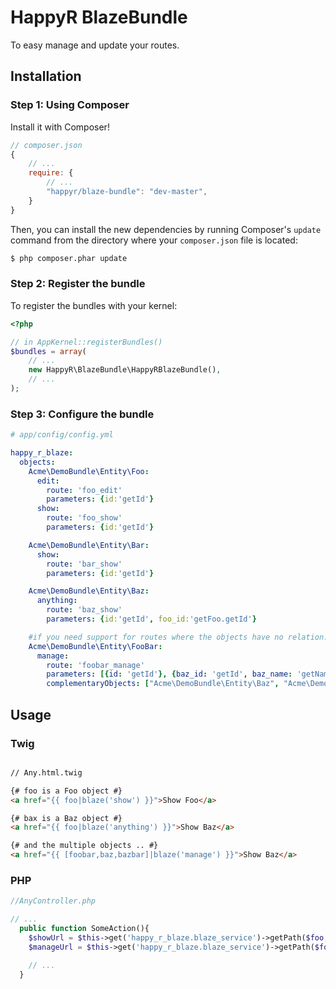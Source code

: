 # HappyR BlazeBundle

To easy manage and update your routes.

Installation
------------

### Step 1: Using Composer

Install it with Composer!

```js
// composer.json
{
    // ...
    require: {
        // ...
        "happyr/blaze-bundle": "dev-master",
    }
}
```

Then, you can install the new dependencies by running Composer's ``update``
command from the directory where your ``composer.json`` file is located:

```bash
$ php composer.phar update
```

### Step 2: Register the bundle

 To register the bundles with your kernel:

```php
<?php

// in AppKernel::registerBundles()
$bundles = array(
    // ...
    new HappyR\BlazeBundle\HappyRBlazeBundle(),
    // ...
);
```

### Step 3: Configure the bundle

``` yaml
# app/config/config.yml

happy_r_blaze:
  objects:
    Acme\DemoBundle\Entity\Foo:
      edit:
        route: 'foo_edit'
        parameters: {id:'getId'}
      show:
        route: 'foo_show'
        parameters: {id:'getId'}

    Acme\DemoBundle\Entity\Bar:
      show:
        route: 'bar_show'
        parameters: {id:'getId'}

    Acme\DemoBundle\Entity\Baz:
      anything:
        route: 'baz_show'
        parameters: {id:'getId', foo_id:'getFoo.getId'}

    #if you need support for routes where the objects have no relation:
    Acme\DemoBundle\Entity\FooBar:
      manage:
        route: 'foobar_manage'
        parameters: [{id: 'getId'}, {baz_id: 'getId', baz_name: 'getName'}, {bazbar_id: 'getSlug'}]
        complementaryObjects: ["Acme\DemoBundle\Entity\Baz", "Acme\DemoBundle\Entity\BazBar"]
```



Usage
-----

### Twig
``` html

// Any.html.twig

{# foo is a Foo object #}
<a href="{{ foo|blaze('show') }}">Show Foo</a>

{# bax is a Baz object #}
<a href="{{ foo|blaze('anything') }}">Show Baz</a>

{# and the multiple objects .. #}
<a href="{{ [foobar,baz,bazbar]|blaze('manage') }}">Show Baz</a>

```

### PHP

``` php
//AnyController.php

// ...
  public function SomeAction(){
    $showUrl = $this->get('happy_r_blaze.blaze_service')->getPath($foo, 'show');
    $manageUrl = $this->get('happy_r_blaze.blaze_service')->getPath($foobar, 'show', array($baz,$bazbar));

    // ...
  }

```
